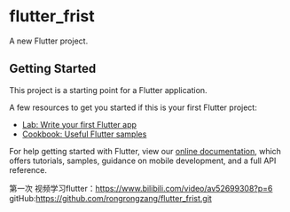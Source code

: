 # flutter_frist

A new Flutter project.

## Getting Started

This project is a starting point for a Flutter application.

A few resources to get you started if this is your first Flutter project:

- [Lab: Write your first Flutter app](https://flutter.dev/docs/get-started/codelab)
- [Cookbook: Useful Flutter samples](https://flutter.dev/docs/cookbook)

For help getting started with Flutter, view our
[online documentation](https://flutter.dev/docs), which offers tutorials,
samples, guidance on mobile development, and a full API reference.

第一次 视频学习flutter：https://www.bilibili.com/video/av52699308?p=6
gitHub:https://github.com/rongrongzang/flutter_frist.git
